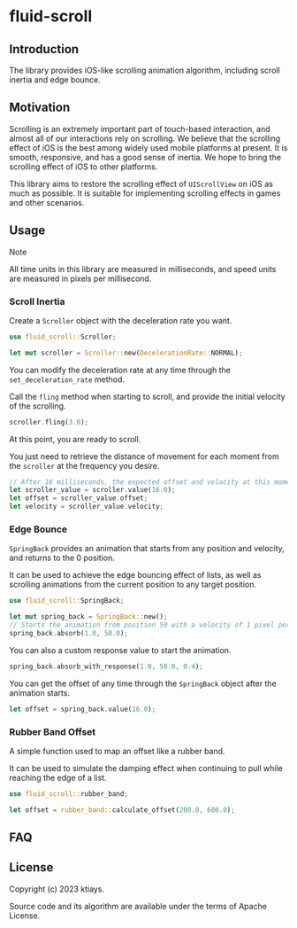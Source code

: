 # fluid-scroll

## Introduction

The library provides iOS-like scrolling animation algorithm, including scroll inertia and edge bounce.

## Motivation

Scrolling is an extremely important part of touch-based interaction, and almost all of our interactions rely on scrolling. We believe that the scrolling effect of iOS is the best among widely used mobile platforms at present. It is smooth, responsive, and has a good sense of inertia. We hope to bring the scrolling effect of iOS to other platforms.

This library aims to restore the scrolling effect of `UIScrollView` on iOS as much as possible. It is suitable for implementing scrolling effects in games and other scenarios.

## Usage

> [!Note]
> All time units in this library are measured in milliseconds, and speed units are measured in pixels per millisecond.

### Scroll Inertia

Create a `Scroller` object with the deceleration rate you want.

```rust
use fluid_scroll::Scroller;

let mut scroller = Scroller::new(DecelerationRate::NORMAL);
```

You can modify the deceleration rate at any time through the `set_deceleration_rate` method.

Call the `fling` method when starting to scroll, and provide the initial velocity of the scrolling.

```rust
scroller.fling(3.0);
```

At this point, you are ready to scroll.

You just need to retrieve the distance of movement for each moment from the `scroller` at the frequency you desire.

```rust
// After 16 milliseconds, the expected offset and velocity at this moment.
let scroller_value = scroller.value(16.0);
let offset = scroller_value.offset;
let velocity = scroller_value.velocity;
```

### Edge Bounce

`SpringBack` provides an animation that starts from any position and velocity, and returns to the 0 position.

It can be used to achieve the edge bouncing effect of lists, as well as scrolling animations from the current position to any target position.

```rust
use fluid_scroll::SpringBack;

let mut spring_back = SpringBack::new();
// Starts the animation from position 50 with a velocity of 1 pixel per millisecond.
spring_back.absorb(1.0, 50.0);
```

You can also a custom response value to start the animation.

```rust
spring_back.absorb_with_response(1.0, 50.0, 0.4);
```

You can get the offset of any time through the `SpringBack` object after the animation starts.

```rust
let offset = spring_back.value(16.0);
```

### Rubber Band Offset

A simple function used to map an offset like a rubber band.

It can be used to simulate the damping effect when continuing to pull while reaching the edge of a list.

```rust
use fluid_scroll::rubber_band;

let offset = rubber_band::calculate_offset(200.0, 600.0);
```

## FAQ

## License

Copyright (c) 2023 ktiays.

Source code and its algorithm are available under the terms of Apache License.
